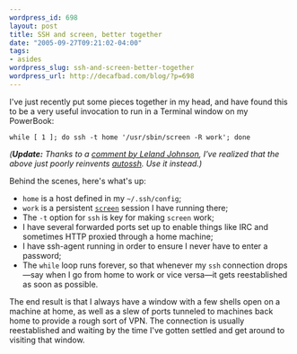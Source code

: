 ```yaml
--- 
wordpress_id: 698
layout: post
title: SSH and screen, better together
date: "2005-09-27T09:21:02-04:00"
tags: 
- asides
wordpress_slug: ssh-and-screen-better-together
wordpress_url: http://decafbad.com/blog/?p=698
---
```

I've just recently put some pieces together in my head, and have found this to be a very useful invocation to run in a Terminal window on my PowerBook:

`while [ 1 ]; do ssh -t home '/usr/sbin/screen -R work'; done`

*(**Update:** Thanks to a [comment by Leland Johnson](http://decafbad.com/blog/2005/09/27/ssh-and-screen-better-together#comment-2052), I've realized that the above just poorly reinvents [autossh](http://www.harding.motd.ca/autossh/).  Use it instead.)*

Behind the scenes, here's what's up:

* `home` is a host defined in my `~/.ssh/config`;
* `work` is a persistent [`screen`](http://www.gnu.org/software/screen/) session I have running there;
* The `-t` option for `ssh` is key for making `screen` work;
* I have several forwarded ports set up to enable things like IRC and sometimes HTTP proxied through a home machine;
* I have ssh-agent running in order to ensure I never have to enter a password; 
* The `while` loop runs forever, so that whenever my `ssh` connection drops—say when I go from home to work or vice versa—it gets reestablished as soon as possible.

The end result is that I always have a window with a few shells open on a machine at home, as well as a slew of ports tunneled to machines back home to provide a rough sort of VPN.  The connection is usually reestablished and waiting by the time I've gotten settled and get around to visiting that window.
